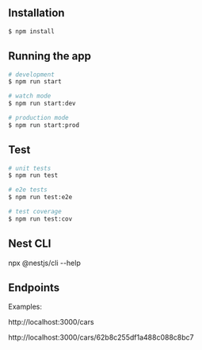 ## Installation

```bash
$ npm install
```

## Running the app

```bash
# development
$ npm run start

# watch mode
$ npm run start:dev

# production mode
$ npm run start:prod
```

## Test

```bash
# unit tests
$ npm run test

# e2e tests
$ npm run test:e2e

# test coverage
$ npm run test:cov
```

## Nest CLI
npx @nestjs/cli --help

## Endpoints

Examples:

http://localhost:3000/cars

http://localhost:3000/cars/62b8c255df1a488c088c8bc7